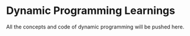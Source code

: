 # Dynamic Programming Learnings

All the concepts and code of dynamic programming will be pushed here.
